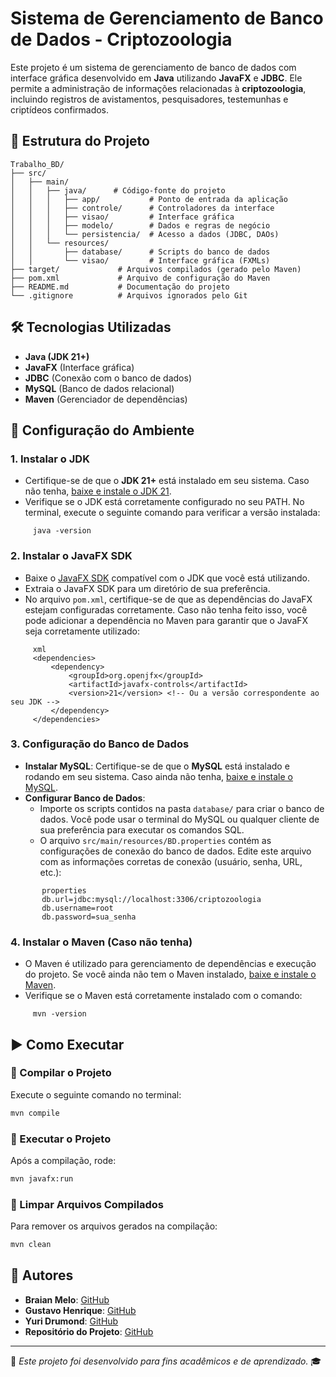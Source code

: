 # Sistema de Gerenciamento de Banco de Dados - Criptozoologia

Este projeto é um sistema de gerenciamento de banco de dados com interface gráfica desenvolvido em **Java** utilizando **JavaFX** e **JDBC**. Ele permite a administração de informações relacionadas à **criptozoologia**, incluindo registros de avistamentos, pesquisadores, testemunhas e criptídeos confirmados.

## 📁 Estrutura do Projeto

```
Trabalho_BD/
├── src/
│   ├── main/
│   │   ├── java/      # Código-fonte do projeto
│   │   │   ├── app/           # Ponto de entrada da aplicação
│   │   │   ├── controle/      # Controladores da interface
│   │   │   ├── visao/         # Interface gráfica
│   │   │   ├── modelo/        # Dados e regras de negócio
│   │   │   └── persistencia/  # Acesso a dados (JDBC, DAOs)
│   │   └── resources/
│   │       ├── database/      # Scripts do banco de dados
│   │       └── visao/         # Interface gráfica (FXMLs)
├── target/             # Arquivos compilados (gerado pelo Maven)
├── pom.xml             # Arquivo de configuração do Maven
├── README.md           # Documentação do projeto
└── .gitignore          # Arquivos ignorados pelo Git
```

## 🛠️ Tecnologias Utilizadas

- **Java (JDK 21+)**
- **JavaFX** (Interface gráfica)
- **JDBC** (Conexão com o banco de dados)
- **MySQL** (Banco de dados relacional)
- **Maven** (Gerenciador de dependências)

## 🚀 Configuração do Ambiente

### 1. **Instalar o JDK**
   - Certifique-se de que o **JDK 21+** está instalado em seu sistema. Caso não tenha, [baixe e instale o JDK 21](https://adoptopenjdk.net/).
   - Verifique se o JDK está corretamente configurado no seu PATH. No terminal, execute o seguinte comando para verificar a versão instalada:

```
     java -version
```

### 2. **Instalar o JavaFX SDK**
   - Baixe o [JavaFX SDK](https://openjfx.io/) compatível com o JDK que você está utilizando.
   - Extraia o JavaFX SDK para um diretório de sua preferência.
   - No arquivo `pom.xml`, certifique-se de que as dependências do JavaFX estejam configuradas corretamente. Caso não tenha feito isso, você pode adicionar a dependência no Maven para garantir que o JavaFX seja corretamente utilizado:

```
     xml
     <dependencies>
         <dependency>
             <groupId>org.openjfx</groupId>
             <artifactId>javafx-controls</artifactId>
             <version>21</version> <!-- Ou a versão correspondente ao seu JDK -->
         </dependency>
     </dependencies>
```

### 3. **Configuração do Banco de Dados**
   - **Instalar MySQL**: Certifique-se de que o **MySQL** está instalado e rodando em seu sistema. Caso ainda não tenha, [baixe e instale o MySQL](https://dev.mysql.com/downloads/installer/).
   - **Configurar Banco de Dados**:
     - Importe os scripts contidos na pasta `database/` para criar o banco de dados. Você pode usar o terminal do MySQL ou qualquer cliente de sua preferência para executar os comandos SQL.
     - O arquivo `src/main/resources/BD.properties` contém as configurações de conexão do banco de dados. Edite este arquivo com as informações corretas de conexão (usuário, senha, URL, etc.):

```
       properties
       db.url=jdbc:mysql://localhost:3306/criptozoologia
       db.username=root
       db.password=sua_senha
```


### 4. **Instalar o Maven (Caso não tenha)**
   - O Maven é utilizado para gerenciamento de dependências e execução do projeto. Se você ainda não tem o Maven instalado, [baixe e instale o Maven](https://maven.apache.org/download.cgi).
   - Verifique se o Maven está corretamente instalado com o comando:
```
     mvn -version
```

## ▶️ Como Executar

### 📌 Compilar o Projeto
Execute o seguinte comando no terminal:
```bash
mvn compile
```

### 📌 Executar o Projeto
Após a compilação, rode:
```bash
mvn javafx:run
```

### 📌 Limpar Arquivos Compilados
Para remover os arquivos gerados na compilação:
```bash
mvn clean
```

## 👥 Autores

- **Braian Melo**: [GitHub](https://github.com/BraianMelo)
- **Gustavo Henrique**: [GitHub](https://github.com/GustavoH-C)
- **Yuri Drumond**: [GitHub](https://github.com/YuriDrumond)
- **Repositório do Projeto**: [GitHub](https://github.com/BraianMelo/Trabalho_BD)

---
📌 *Este projeto foi desenvolvido para fins acadêmicos e de aprendizado.* 🎓
